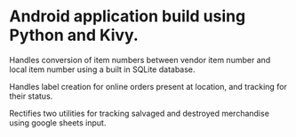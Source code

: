 # Android application build using Python and Kivy.

Handles conversion of item numbers between vendor item number and local item number using a built in SQLite database.

Handles label creation for online orders present at location, and tracking for their status.

Rectifies two utilities for tracking salvaged and destroyed merchandise using google sheets input.
